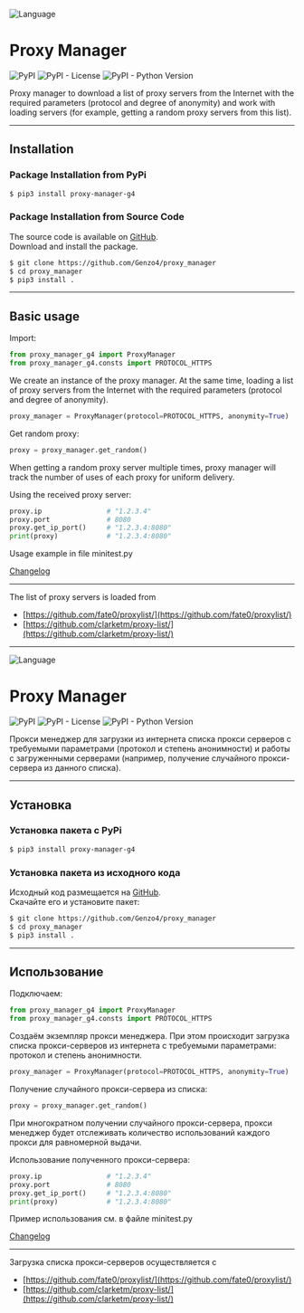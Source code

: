 ![Language](https://img.shields.io/badge/English-brigthgreen)

# Proxy Manager

![PyPI](https://img.shields.io/pypi/v/proxy-manager-g4)
![PyPI - License](https://img.shields.io/pypi/l/proxy-manager-g4)
![PyPI - Python Version](https://img.shields.io/pypi/pyversions/proxy-manager-g4)

Proxy manager to download a list of proxy servers from the Internet with the required parameters 
(protocol and degree of anonymity) and work with loading servers (for example, getting a random
proxy servers from this list).

***

## Installation

### Package Installation from PyPi

```bash
$ pip3 install proxy-manager-g4
```

### Package Installation from Source Code

The source code is available on [GitHub](https://github.com/Genzo4/proxy_manager).  
Download and install the package.

```bash
$ git clone https://github.com/Genzo4/proxy_manager
$ cd proxy_manager
$ pip3 install .
```

***

## Basic usage

Import:
```python
from proxy_manager_g4 import ProxyManager
from proxy_manager_g4.consts import PROTOCOL_HTTPS
```

We create an instance of the proxy manager. At the same time, loading a list of proxy servers from the Internet 
with the required parameters (protocol and degree of anonymity).
```python
proxy_manager = ProxyManager(protocol=PROTOCOL_HTTPS, anonymity=True)
```

Get random proxy:
```python
proxy = proxy_manager.get_random()
```

When getting a random proxy server multiple times, proxy manager will track the number of uses of each
proxy for uniform delivery.  

Using the received proxy server:
```python
proxy.ip                # "1.2.3.4"
proxy.port              # 8080
proxy.get_ip_port()     # "1.2.3.4:8080"
print(proxy)            # "1.2.3.4:8080"
```

Usage example in file minitest.py

[Changelog](https://github.com/Genzo4/proxy_manager/blob/main/CHANGELOG.md)

***

The list of proxy servers is loaded from 
- [https://github.com/fate0/proxylist/](https://github.com/fate0/proxylist/)
- [https://github.com/clarketm/proxy-list/](https://github.com/clarketm/proxy-list/)

***

![Language](https://img.shields.io/badge/Русский-brigthgreen)

# Proxy Manager

![PyPI](https://img.shields.io/pypi/v/proxy-manager-g4)
![PyPI - License](https://img.shields.io/pypi/l/proxy-manager-g4)
![PyPI - Python Version](https://img.shields.io/pypi/pyversions/proxy-manager-g4)

Прокси менеджер для загрузки из интернета списка прокси серверов с требуемыми параметрами 
(протокол и степень анонимности) и работы с загруженными серверами (например, получение случайного 
прокси-сервера из данного списка).

***

## Установка

### Установка пакета с PyPi

```bash
$ pip3 install proxy-manager-g4
```

### Установка пакета из исходного кода

Исходный код размещается на [GitHub](https://github.com/Genzo4/proxy_manager).  
Скачайте его и установите пакет:

```bash
$ git clone https://github.com/Genzo4/proxy_manager
$ cd proxy_manager
$ pip3 install .
```

***

## Использование

Подключаем:
```python
from proxy_manager_g4 import ProxyManager
from proxy_manager_g4.consts import PROTOCOL_HTTPS
```

Создаём экземпляр прокси менеджера. При этом происходит загрузка списка прокси-серверов из интернета 
с требуемыми параметрами: протокол и степень анонимности.
```python
proxy_manager = ProxyManager(protocol=PROTOCOL_HTTPS, anonymity=True)
```

Получение случайного прокси-сервера из списка:
```python
proxy = proxy_manager.get_random()
```
При многократном получении случайного прокси-сервера, прокси менеджер будет отслеживать количество использований 
каждого прокси для равномерной выдачи.  

Использование полученного прокси-сервера:
```python
proxy.ip                # "1.2.3.4"
proxy.port              # 8080
proxy.get_ip_port()     # "1.2.3.4:8080"
print(proxy)            # "1.2.3.4:8080"
```

Пример использования см. в файле minitest.py

[Changelog](https://github.com/Genzo4/proxy_manager/blob/main/CHANGELOG.md)

***

Загрузка списка прокси-серверов осуществляется с 
- [https://github.com/fate0/proxylist/](https://github.com/fate0/proxylist/)
- [https://github.com/clarketm/proxy-list/](https://github.com/clarketm/proxy-list/)


